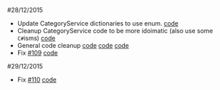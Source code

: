 #28/12/2015

- Update CategoryService dictionaries to use enum. [code](https://github.com/M-Zuber/MyHome/commit/6d5b1cdeff084b5040194a0dd3e17d22b212048f)
- Cleanup CategoryService code to be more idoimatic (also use some `C#`isms) [code](https://github.com/M-Zuber/MyHome/commit/cf5f5ea0627b640926425d08afbf6e5fc2001230)
- General code cleanup [code](https://github.com/M-Zuber/MyHome/commit/c01be5c423f40dea61e00f6c0b651a461bec63ac) [code](https://github.com/M-Zuber/MyHome/commit/fed97602c2fc28e0122c77b5b30a86f7770c812a) [code](https://github.com/M-Zuber/MyHome/commit/167da4c53ebf62abd43b58f96bfa47dce76f18c8)
- Fix [#109](https://github.com/M-Zuber/MyHome/issues/109) [code](https://github.com/M-Zuber/MyHome/commit/70b1799cad5df57961df978f9a1c5665ab961b32)

#29/12/2015

- Fix [#110](https://github.com/M-Zuber/MyHome/issues/110) [code](https://github.com/M-Zuber/MyHome/commit/87d674687c11bf88abaafc885d5abc02391d1b6c)
